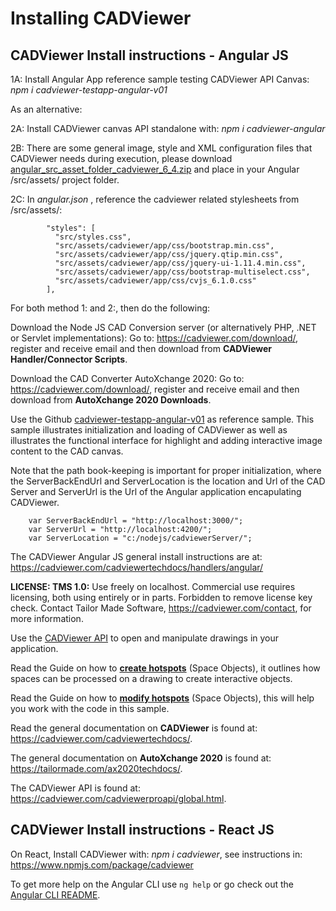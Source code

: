 # Installing CADViewer

## CADViewer Install instructions - Angular JS

1A: Install Angular App reference sample testing CADViewer API Canvas: *npm i cadviewer-testapp-angular-v01*

As an alternative:

2A: Install CADViewer canvas API standalone with: *npm i cadviewer-angular*   

2B: There are some general image, style and XML configuration files that CADViewer needs during execution, please download [angular_src_asset_folder_cadviewer_6_4.zip](https://cadviewer.com/downloads/handlers/angular/angular_src_asset_folder_cadviewer_6_4.zip) and place in your Angular /src/assets/ project folder.   

2C: In *angular.json* , reference the cadviewer related stylesheets from /src/assets/:

            "styles": [
              "src/styles.css",
              "src/assets/cadviewer/app/css/bootstrap.min.css",              
              "src/assets/cadviewer/app/css/jquery.qtip.min.css",
              "src/assets/cadviewer/app/css/jquery-ui-1.11.4.min.css",
              "src/assets/cadviewer/app/css/bootstrap-multiselect.css",
              "src/assets/cadviewer/app/css/cvjs_6.1.0.css"
            ],



For both method 1: and 2:, then do the following: 


Download the Node JS CAD Conversion server (or alternatively PHP, .NET or Servlet implementations):  Go to:  https://cadviewer.com/download/, register and receive email and then download from **CADViewer Handler/Connector Scripts**.

Download the CAD Converter AutoXchange 2020:  Go to: https://cadviewer.com/download/, register and receive email and then download from **AutoXchange 2020 Downloads**.

Use the Github [cadviewer-testapp-angular-v01](https://github.com/CADViewer/cadviewer-testapp-angular-v01) as reference sample. This sample illustrates initialization and loading of CADViewer as well as illustrates the functional interface for highlight and adding interactive image content to the CAD canvas. 

Note that the path book-keeping is important for proper initialization, where the ServerBackEndUrl and ServerLocation is the location and Url of the CAD Server and ServerUrl is the Url of the Angular application encapulating CADViewer. 


		var ServerBackEndUrl = "http://localhost:3000/";
		var ServerUrl = "http://localhost:4200/";
		var ServerLocation = "c:/nodejs/cadviewerServer/";

The CADViewer Angular JS general install instructions are at: https://cadviewer.com/cadviewertechdocs/handlers/angular/

**LICENSE: TMS 1.0:** Use freely on localhost. Commercial use requires licensing, both using entirely or in parts. Forbidden to remove license key check.  Contact Tailor Made Software, https://cadviewer.com/contact, for more information. 

Use the [CADViewer API](https://cadviewer.com/cadviewerproapi/global.html) to open and manipulate drawings in your application. 

Read the Guide on how to **[create hotspots](https://cadviewer.com/highlight/main/)** (Space Objects), it outlines how spaces can be processed on a drawing to create interactive objects. 

Read the Guide on how to **[modify hotspots](https://cadviewer.com/highlight2/main/)**  (Space Objects), this will help you work with the code in this sample. 

Read the general documentation on **CADViewer** is found at: https://cadviewer.com/cadviewertechdocs/.

The general documentation on **AutoXchange 2020** is found at: https://tailormade.com/ax2020techdocs/.

The CADViewer API is found at: https://cadviewer.com/cadviewerproapi/global.html.


## CADViewer Install instructions - React JS

On React, Install CADViewer with: *npm i cadviewer*, see instructions in:  https://www.npmjs.com/package/cadviewer

To get more help on the Angular CLI use `ng help` or go check out the [Angular CLI README](https://github.com/angular/angular-cli/blob/master/README.md).
